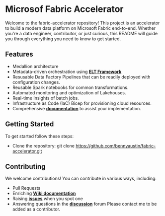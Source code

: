 # Microsof Fabric Accelerator
Welcome to the fabric-accelerator repository! This project is an accelerator to build a modern data platform on Microsoft Fabric end-to-end. Whether you're a data engineer, contributor, or just curious, this README will guide you through everything you need to know to get started.

## Features
- Medallion architecture
- Metadata-driven orchestration using **[ELT Framework](https://github.com/bennyaustin/elt-framework)**
- Resusable Data Factory Pipelines that can be readily deployed with configuration changes.
- Reusable Spark notebooks for common transformations.
- Automated monitoring and optimization of Lakehouses.
- Real-time Insights of batch jobs.
- Infrastructure as Code (IaC) Bicep for provisioning cloud resources.
- Comprehensive **[documentation](https://github.com/bennyaustin/fabric-accelerator/wiki)** to assist your implementation.

## Getting Started
To get started follow these steps:
- Clone the repository: git clone https://github.com/bennyaustin/fabric-accelerator.git


## Contributing
We welcome contributions! You can contribute in various ways, including:
- Pull Requests
- Enriching **[Wiki documentation](https://github.com/bennyaustin/fabric-accelerator/wiki)**
- Raising **[issues](https://github.com/bennyaustin/fabric-accelerator/issues)** when you spot one
- Answering questions in the **[discussion](https://github.com/bennyaustin/fabric-accelerator/discussions)** forum
Please contact me to be added as a contributor.


